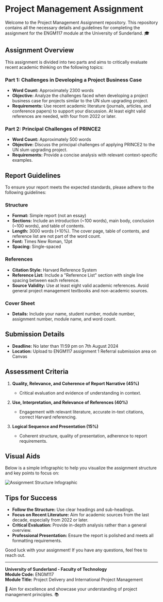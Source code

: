# Project Management Assignment

Welcome to the Project Management Assignment repository. This repository contains all the necessary details and guidelines for completing the assignment for the ENGM117 module at the University of Sunderland. 🎓

## Assignment Overview

This assignment is divided into two parts and aims to critically evaluate recent academic thinking on the following topics:

### Part 1: Challenges in Developing a Project Business Case
- **Word Count:** Approximately 2300 words
- **Objective:** Analyze the challenges faced when developing a project business case for projects similar to the UN slum upgrading project.
- **Requirements:** Use recent academic literature (journals, articles, and conference papers) to support your discussion. At least eight valid references are needed, with four from 2022 or later.

### Part 2: Principal Challenges of PRINCE2
- **Word Count:** Approximately 500 words
- **Objective:** Discuss the principal challenges of applying PRINCE2 to the UN slum upgrading project.
- **Requirements:** Provide a concise analysis with relevant context-specific examples.

## Report Guidelines

To ensure your report meets the expected standards, please adhere to the following guidelines:

### Structure
- **Format:** Simple report (not an essay)
- **Sections:** Include an introduction (~100 words), main body, conclusion (~100 words), and table of contents.
- **Length:** 3000 words (+10%). The cover page, table of contents, and reference list are not part of the word count.
- **Font:** Times New Roman, 12pt
- **Spacing:** Single-spaced

### References
- **Citation Style:** Harvard Reference System
- **Reference List:** Include a "Reference List" section with single line spacing between each reference.
- **Source Validity:** Use at least eight valid academic references. Avoid general project management textbooks and non-academic sources.

### Cover Sheet
- **Details:** Include your name, student number, module number, assignment number, module name, and word count.

## Submission Details

- **Deadline:** No later than 11:59 pm on 7th August 2024
- **Location:** Upload to ENGM117 assignment 1 Referral submission area on Canvas

## Assessment Criteria

1. **Quality, Relevance, and Coherence of Report Narrative (45%)**
   - Critical evaluation and evidence of understanding in context.

2. **Use, Interpretation, and Relevance of References (40%)**
   - Engagement with relevant literature, accurate in-text citations, correct Harvard referencing.

3. **Logical Sequence and Presentation (15%)**
   - Coherent structure, quality of presentation, adherence to report requirements.

## Visual Aids

Below is a simple infographic to help you visualize the assignment structure and key points to focus on:

![Assignment Structure Infographic](path-to-your-infographic.png)

## Tips for Success

- **Follow the Structure:** Use clear headings and sub-headings.
- **Focus on Recent Literature:** Aim for academic sources from the last decade, especially from 2022 or later.
- **Critical Evaluation:** Provide in-depth analysis rather than a general overview.
- **Professional Presentation:** Ensure the report is polished and meets all formatting requirements.

Good luck with your assignment! If you have any questions, feel free to reach out.

---

**University of Sunderland - Faculty of Technology**  
**Module Code:** ENGM117  
**Module Title:** Project Delivery and International Project Management

🎯 Aim for excellence and showcase your understanding of project management principles. 📚
